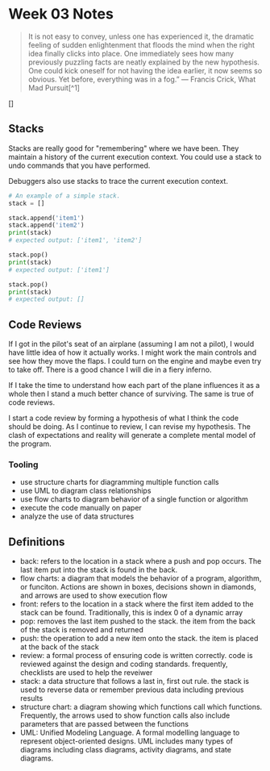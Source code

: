 # Week 03 Notes

> It is not easy to convey, unless one has experienced it, the dramatic feeling of sudden enlightenment that floods the mind when the right idea finally clicks into place. One immediately sees how many previously puzzling facts are neatly explained by the new hypothesis. One could kick oneself for not having the idea earlier, it now seems so obvious. Yet before, everything was in a fog.”
> ― Francis Crick, What Mad Pursuit[^1]

[]

## Stacks

Stacks are really good for "remembering" where we have been. They maintain a history of the current execution context. You could use a stack to undo commands that you have performed.

Debuggers also use stacks to trace the current execution context.

```python
# An example of a simple stack.
stack = []

stack.append('item1')
stack.append('item2')
print(stack)
# expected output: ['item1', 'item2']

stack.pop()
print(stack)
# expected output: ['item1']

stack.pop()
print(stack)
# expected output: []
```

## Code Reviews

If I got in the pilot's seat of an airplane (assuming I am not a pilot), I would have little idea of how it actually works. I might work the main controls and see how they move the flaps. I could turn on the engine and maybe even try to take off. There is a good chance I will die in a fiery inferno.

If I take the time to understand how each part of the plane influences it as a whole then I stand a much better chance of surviving. The same is true of code reviews.

I start a code review by forming a hypothesis of what I think the code should be doing. As I continue to review, I can revise my hypothesis. The clash of expectations and reality will generate a complete mental model of the program.

### Tooling

- use structure charts for diagramming multiple function calls
- use UML to diagram class relationships
- use flow charts to diagram behavior of a single function or algorithm
- execute the code manually on paper
- analyze the use of data structures

## Definitions

- back: refers to the location in a stack where a push and pop occurs. The last item put into the stack is found in the back.
- flow charts: a diagram that models the behavior of a program, algorithm, or funciton. Actions are shown in boxes, decisions shown in diamonds, and arrows are used to show execution flow
- front: refers to the location in a stack where the first item added to the stack can be found. Traditionally, this is index 0 of a dynamic array
- pop: removes the last item pushed to the stack. the item from the back of the stack is removed and returned
- push: the operation to add a new item onto the stack. the item is placed at the back of the stack
- review: a formal process of ensuring code is written correctly. code is reviewed against the design and coding standards. frequently, checklists are used to help the reveiwer
- stack: a data structure that follows a last in, first out rule. the stack is used to reverse data or remember previous data including previous results
- structure chart: a diagram showing which functions call which functions. Frequently, the arrows used to show function calls also include parameters that are passed between the functions
- UML: Unified Modeling Language. A formal modelling language to represent object-oriented designs. UML includes many types of diagrams including class diagrams, activity diagrams, and state diagrams.
